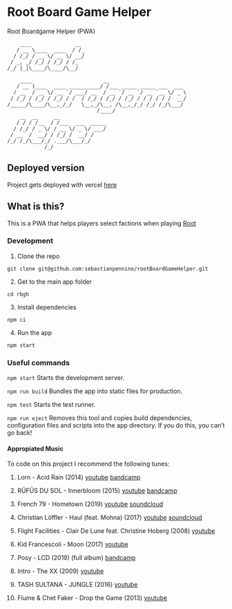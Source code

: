 # Root Board Game Helper

Root Boardgame Helper (PWA)

```
    ____              __
   / __ \____  ____  / /_
  / /_/ / __ \/ __ \/ __/
 / _, _/ /_/ / /_/ / /_
/_/ |_|\____/\____/\__/

    ____                       __
   / __ )____  ____ __________/ /___ _____ _____ ___  ___
  / __  / __ \/ __ `/ ___/ __  / __ `/ __ `/ __ `__ \/ _ \
 / /_/ / /_/ / /_/ / /  / /_/ / /_/ / /_/ / / / / / /  __/
/_____/\____/\__,_/_/   \__,_/\__, /\__,_/_/ /_/ /_/\___/
                             /____/
    __  __     __
   / / / /__  / /___  ___  _____
  / /_/ / _ \/ / __ \/ _ \/ ___/
 / __  /  __/ / /_/ /  __/ /
/_/ /_/\___/_/ .___/\___/_/
            /_/
```

## Deployed version

Project gets deployed with vercel [here](https://rbgh.vercel.app/)

## What is this?

This is a PWA that helps players select factions when playing [Root](https://boardgamegeek.com/boardgame/237182/root)

### Development

1. Clone the repo

```
git clone git@github.com:sebastianpennino/rootBoardGameHelper.git
```

2. Get to the main app folder

```
cd rbgh
```

3. Install dependencies

```
npm ci
```

4. Run the app

```
npm start
```

### Useful commands

`npm start`
Starts the development server.

`npm run build`
Bundles the app into static files for production.

`npm test`
Starts the test runner.

`npm run eject`
Removes this tool and copies build dependencies, configuration files
and scripts into the app directory. If you do this, you can’t go back!

#### Appropiated Music

To code on this project I recommend the following tunes:

1. Lorn - Acid Rain (2014) [youtube](https://www.youtube.com/watch?v=nxg4C365LbQ) [bandcamp](https://lorn.bandcamp.com/album/the-maze-to-nowhere-part-2)

2. RÜFÜS DU SOL - Innerbloom (2015) [youtube](https://www.youtube.com/watch?v=Tx9zMFodNtA) [bandcamp](https://rufusdusol.bandcamp.com/album/innerbloom)

3. French 79 - Hometown (2019) [youtube](https://www.youtube.com/watch?v=yAv5pLO37mE) [soundcloud](https://soundcloud.com/french79music/hometown)

4. Christian Löffler - Haul (feat. Mohna) (2017) [youtube](https://www.youtube.com/watch?v=_K-isImH-jc) [soundcloud](https://soundcloud.com/christianloeffler/haul-feat-mohna-1)

5. Flight Facilities - Clair De Lune feat. Christine Hoberg (2008) [youtube](https://www.youtube.com/watch?v=Jcu1AHaTchM)

6. Kid Francescoli - Moon (2017) [youtube](https://www.youtube.com/watch?v=fdixQDPA2h0)

7. Posy - LCD (2019) (full album) [bandcamp](https://posy.bandcamp.com/album/lcd)

8. Intro - The XX (2009) [youtube](https://www.youtube.com/watch?v=X31t_cnTcS4)

9. TASH SULTANA - JUNGLE (2016) [youtube](https://www.youtube.com/watch?v=Vn8phH0k5HI)

10. Flume & Chet Faker - Drop the Game (2013) [youtube](https://www.youtube.com/watch?v=6vopR3ys8Kw&list=RDnxg4C365LbQ)
